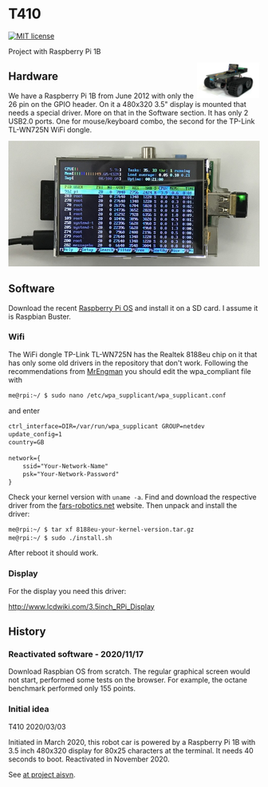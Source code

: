 # T410

[![MIT license](https://img.shields.io/github/license/kreier/T410?color=brightgreen)](https://kreier.mit-license.org/)

Project with Raspberry Pi 1B

<img src="https://raw.githubusercontent.com/kreier/T400/master/pic/T400lite.jpg" width='25%' align='right'>

## Hardware

We have a Raspberry Pi 1B from June 2012 with only the 26 pin on the GPIO header. On it a 480x320 3.5" display is mounted that needs a special driver. More on that in the Software section. It has only 2 USB2.0 ports. One for mouse/keyboard combo, the second for the TP-Link TL-WN725N WiFi dongle.

![Raspberry Pi with 3.5" display](docs/RPi-T410.jpg)

## Software

Download the recent [Raspberry Pi OS](https://www.raspberrypi.org/software/) and install it on a SD card. I assume it is Raspbian Buster.

### Wifi

The WiFi dongle TP-Link TL-WN725N has the Realtek 8188eu chip on it that has only some old drivers in the repository that don't work. Following the recommendations from [MrEngman](http://downloads.fars-robotics.net/) you should edit the wpa_compliant file with

``` sh
me@rpi:~/ $ sudo nano /etc/wpa_supplicant/wpa_supplicant.conf
```
and enter
```
ctrl_interface=DIR=/var/run/wpa_supplicant GROUP=netdev
update_config=1
country=GB

network={
    ssid="Your-Network-Name"
    psk="Your-Network-Password"
}
```

Check your kernel version with ```uname -a```. Find and download the respective driver from the [fars-robotics.net](http://downloads.fars-robotics.net/wifi-drivers/8188eu-drivers/) website. Then unpack and install the driver:
``` sh
me@rpi:~/ $ tar xf 8188eu-your-kernel-version.tar.gz
me@rpi:~/ $ sudo ./install.sh
```
After reboot it should work.

### Display

For the display you need this driver:

http://www.lcdwiki.com/3.5inch_RPi_Display

## History

### Reactivated software - 2020/11/17

Download Raspbian OS from scratch. The regular graphical screen would not start, performed some tests on the browser. For example, the octane benchmark performed only 155 points.

### Initial idea

T410
2020/03/03

Initiated in March 2020, this robot car is powered by a Raspberry Pi 1B with 3.5 inch 480x320 display for 80x25 characters at the terminal. It needs 40 seconds to boot. Reactivated in November 2020.

See [at project aisvn](../aisvn).

